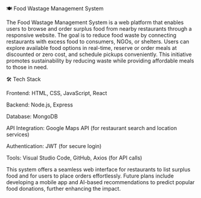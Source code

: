 🍽️ Food Wastage Management System


The Food Wastage Management System is a web platform that enables users to browse and order surplus food from nearby restaurants through a responsive website. The goal is to reduce food waste by connecting restaurants with excess food to consumers, NGOs, or shelters. Users can explore available food options in real-time, reserve or order meals at discounted or zero cost, and schedule pickups conveniently. This initiative promotes sustainability by reducing waste while providing affordable meals to those in need.

🛠️ Tech Stack


Frontend: HTML, CSS, JavaScript, React

Backend: Node.js, Express

Database: MongoDB

API Integration: Google Maps API (for restaurant search and location services)

Authentication: JWT (for secure login)

Tools: Visual Studio Code, GitHub, Axios (for API calls)


This system offers a seamless web interface for restaurants to list surplus food and for users to place orders effortlessly. Future plans include developing a mobile app and AI-based recommendations to predict popular food donations, further enhancing the impact.
